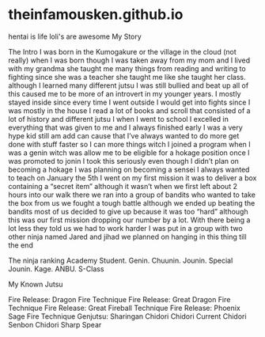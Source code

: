 # theinfamousken.github.io
hentai is life loli's are awesome
My Story

The Intro
I was born in the Kumogakure or the village in the cloud (not really) when I was born though I was taken away from my mom and I lived with my grandma she taught me many things from reading and writing to fighting since she was a teacher she taught me like she taught her class. although I learned many different jutsu I was still bullied and beat up all of this caused me to be more of an introvert in my younger years. I mostly stayed inside since every time I went outside I would get into fights since I was mostly in the house I read a lot of books and scroll that consisted of a lot of history and different jutsu I when I went to school I excelled in everything that was given to me and I always finished early I was a very hype kid still am add can cause that I’ve always wanted to do more get done with stuff faster so I can more things witch I joined a program when I was a genin witch was allow me to be eligible for a hokage position once I was promoted to jonin I took this seriously even though I didn’t plan on becoming a hokage I was planning on becoming a sensei I always wanted to teach on January the 5th I went on my first mission it was  to deliver a box containing a “secret item” although it wasn’t when we first left about 2 hours into our walk there we ran into a group of bandits who wanted to take the box from us we fought a tough battle although we ended up beating the bandits most of us decided to give up because it was too “hard” although this was our first mission dropping our number by a lot. With there being a lot less they told us we had to work harder I was put in a group with two other ninja named Jared and jihad we planned on hanging in this thing till the end

The ninja ranking
Academy Student.
Genin.
Chuunin.
Jounin.
Special Jounin.
Kage.
ANBU.
S-Class

My Known Jutsu

Fire Release: Dragon Fire Technique
Fire Release: Great Dragon Fire Technique
Fire Release: Great Fireball Technique
Fire Release: Phoenix Sage Fire Technique
Genjutsu: Sharingan
Chidori
Chidori Current
Chidori Senbon
Chidori Sharp Spear
